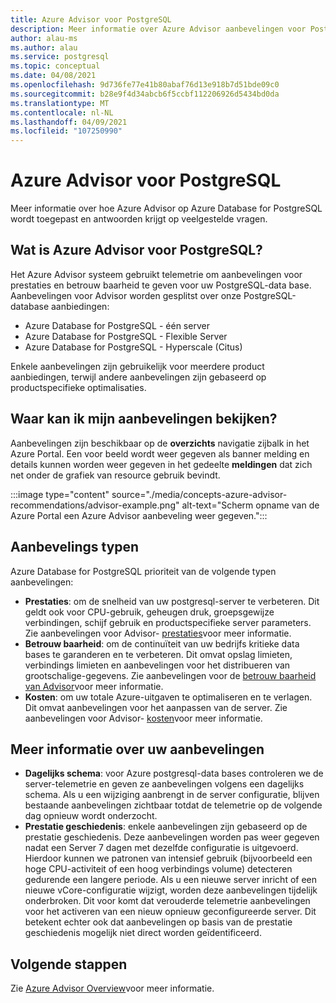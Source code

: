 ```yaml
---
title: Azure Advisor voor PostgreSQL
description: Meer informatie over Azure Advisor aanbevelingen voor PostgreSQL.
author: alau-ms
ms.author: alau
ms.service: postgresql
ms.topic: conceptual
ms.date: 04/08/2021
ms.openlocfilehash: 9d736fe77e41b80abaf76d13e918b7d51bde09c0
ms.sourcegitcommit: b28e9f4d34abcb6f5ccbf112206926d5434bd0da
ms.translationtype: MT
ms.contentlocale: nl-NL
ms.lasthandoff: 04/09/2021
ms.locfileid: "107250990"
---
```

# <a name="azure-advisor-for-postgresql"></a>Azure Advisor voor PostgreSQL
Meer informatie over hoe Azure Advisor op Azure Database for PostgreSQL wordt toegepast en antwoorden krijgt op veelgestelde vragen.
## <a name="what-is-azure-advisor-for-postgresql"></a>Wat is Azure Advisor voor PostgreSQL?
Het Azure Advisor systeem gebruikt telemetrie om aanbevelingen voor prestaties en betrouw baarheid te geven voor uw PostgreSQL-data base. Aanbevelingen voor Advisor worden gesplitst over onze PostgreSQL-database aanbiedingen:
* Azure Database for PostgreSQL - één server
* Azure Database for PostgreSQL - Flexible Server
* Azure Database for PostgreSQL - Hyperscale (Citus)

Enkele aanbevelingen zijn gebruikelijk voor meerdere product aanbiedingen, terwijl andere aanbevelingen zijn gebaseerd op productspecifieke optimalisaties.
## <a name="where-can-i-view-my-recommendations"></a>Waar kan ik mijn aanbevelingen bekijken?
Aanbevelingen zijn beschikbaar op de **overzichts** navigatie zijbalk in het Azure Portal. Een voor beeld wordt weer gegeven als banner melding en details kunnen worden weer gegeven in het gedeelte **meldingen** dat zich net onder de grafiek van resource gebruik bevindt.

:::image type="content" source="./media/concepts-azure-advisor-recommendations/advisor-example.png" alt-text="Scherm opname van de Azure Portal een Azure Advisor aanbeveling weer gegeven.":::

## <a name="recommendation-types"></a>Aanbevelings typen
Azure Database for PostgreSQL prioriteit van de volgende typen aanbevelingen:
* **Prestaties**: om de snelheid van uw postgresql-server te verbeteren. Dit geldt ook voor CPU-gebruik, geheugen druk, groepsgewijze verbindingen, schijf gebruik en productspecifieke server parameters. Zie aanbevelingen voor Advisor- [prestaties](../advisor/advisor-performance-recommendations.md)voor meer informatie.
* **Betrouw baarheid**: om de continuïteit van uw bedrijfs kritieke data bases te garanderen en te verbeteren. Dit omvat opslag limieten, verbindings limieten en aanbevelingen voor het distribueren van grootschalige-gegevens. Zie aanbevelingen voor de [betrouw baarheid van Advisor](../advisor/advisor-high-availability-recommendations.md)voor meer informatie.
* **Kosten**: om uw totale Azure-uitgaven te optimaliseren en te verlagen. Dit omvat aanbevelingen voor het aanpassen van de server. Zie aanbevelingen voor Advisor- [kosten](../advisor/advisor-cost-recommendations.md)voor meer informatie.

## <a name="understanding-your-recommendations"></a>Meer informatie over uw aanbevelingen
* **Dagelijks schema**: voor Azure postgresql-data bases controleren we de server-telemetrie en geven ze aanbevelingen volgens een dagelijks schema. Als u een wijziging aanbrengt in de server configuratie, blijven bestaande aanbevelingen zichtbaar totdat de telemetrie op de volgende dag opnieuw wordt onderzocht. 
* **Prestatie geschiedenis**: enkele aanbevelingen zijn gebaseerd op de prestatie geschiedenis. Deze aanbevelingen worden pas weer gegeven nadat een Server 7 dagen met dezelfde configuratie is uitgevoerd. Hierdoor kunnen we patronen van intensief gebruik (bijvoorbeeld een hoge CPU-activiteit of een hoog verbindings volume) detecteren gedurende een langere periode. Als u een nieuwe server inricht of een nieuwe vCore-configuratie wijzigt, worden deze aanbevelingen tijdelijk onderbroken. Dit voor komt dat verouderde telemetrie aanbevelingen voor het activeren van een nieuw opnieuw geconfigureerde server. Dit betekent echter ook dat aanbevelingen op basis van de prestatie geschiedenis mogelijk niet direct worden geïdentificeerd.

## <a name="next-steps"></a>Volgende stappen
Zie [Azure Advisor Overview](../advisor/advisor-overview.md)voor meer informatie.
